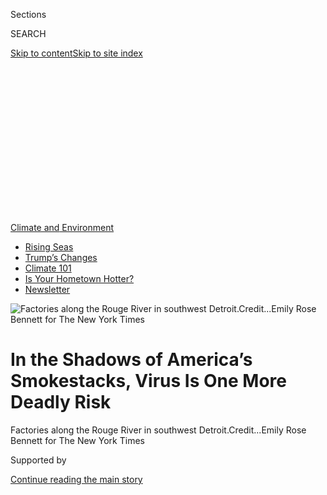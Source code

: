 <div id="app">

<div>

<div>

<div>

<div class="NYTAppHideMasthead css-ikk3s8 e1suatyy0">

<div class="section css-133zg39 e1suatyy2">

<div class="css-eph4ug er09x8g0">

<div class="css-6n7j50">

</div>

<span class="css-1dv1kvn">Sections</span>

<div class="css-10488qs">

<span class="css-1dv1kvn">SEARCH</span>

</div>

[Skip to content](#site-content)[Skip to site
index](#site-index)

</div>

<div class="css-10698na e1huz5gh0">

</div>

</div>

</div>

</div>

<div data-aria-hidden="false">

<div id="site-content" data-role="main">

<div>

<div class="css-1aor85t" style="opacity:0.000000001;z-index:-1;visibility:hidden">

<div class="css-1hqnpie">

<div class="css-epjblv">

<span class="css-17xtcya">[Climate](/section/climate)</span><span class="css-x15j1o">|</span><span class="css-fwqvlz">In
the Shadows of America’s Smokestacks, Virus Is One More Deadly
Risk</span>

</div>

<div class="css-k008qs">

<div class="css-1iwv8en">

<span class="css-18z7m18"></span>

<div>

</div>

</div>

<span class="css-1n6z4y">https://nyti.ms/2WBIOW0</span>

<div class="css-1705lsu">

<div class="css-4xjgmj">

<div class="css-4skfbu" data-role="toolbar" data-aria-label="Social Media Share buttons, Save button, and Comments Panel with current comment count" data-testid="share-tools">

  - 
  - 
  - 
  - 
    
    <div class="css-6n7j50">
    
    </div>

  - 

</div>

</div>

</div>

</div>

</div>

</div>

<div id="NYT_TOP_BANNER_REGION" class="css-11qgg8s">

<div>

<div id="styln-prism-menu-1591906231550" class="section interactive-content interactive-size-medium css-1du2ztb">

<div class="css-17ih8de interactive-body">

<div id="scroll-container" class="css-1gj85ro">

[<span class="styln-title-wrap"><span class="css-1pje3qr">Climate
and</span><span class="css-1pje3qr">
Environment</span></span>](https://www.nytimes3xbfgragh.onion/section/climate?action=click&pgtype=Article&state=default&region=TOP_BANNER&context=storylines_menu)

  - [Rising
    Seas](https://www.nytimes3xbfgragh.onion/2020/07/30/climate/sea-level-inland-floods.html?action=click&pgtype=Article&state=default&region=TOP_BANNER&context=storylines_menu)
  - [Trump’s
    Changes](https://www.nytimes3xbfgragh.onion/interactive/2020/climate/trump-environment-rollbacks.html?action=click&pgtype=Article&state=default&region=TOP_BANNER&context=storylines_menu)
  - [Climate 101](https://www.nytimes3xbfgragh.onion/interactive/2020/04/19/climate/climate-crash-course-1.html?action=click&pgtype=Article&state=default&region=TOP_BANNER&context=storylines_menu)
  - [Is Your Hometown
    Hotter?](https://www.nytimes3xbfgragh.onion/interactive/2018/08/30/climate/how-much-hotter-is-your-hometown.html?action=click&pgtype=Article&state=default&region=TOP_BANNER&context=storylines_menu)
  - [Newsletter](https://www.nytimes3xbfgragh.onion/newsletters/climate-change?action=click&pgtype=Article&state=default&region=TOP_BANNER&context=storylines_menu)

</div>

</div>

</div>

</div>

</div>

<div id="fullBleedHeaderContent">

<div class="css-9fsmc8">

![<span class="css-16f3y1r e13ogyst0" data-aria-hidden="true">Factories
along the Rouge River in southwest
Detroit.</span><span class="css-cnj6d5 e1z0qqy90" itemprop="copyrightHolder"><span class="css-1ly73wi e1tej78p0">Credit...</span><span><span>Emily
Rose Bennett for The New York
Times</span></span></span>](https://static01.graylady3jvrrxbe.onion/images/2020/05/17/climate/00CLI-VIRUS-POLLUTION-main/00CLI-VIRUS-POLLUTION1-articleLarge.jpg?quality=75&auto=webp&disable=upscale)

</div>

<div class="css-1pumfk">

<div class="css-1vkm6nb ehdk2mb0">

# In the Shadows of America’s Smokestacks, Virus Is One More Deadly Risk  

</div>

</div>

<div class="css-nwzfg5 e1gnum310">

<span class="css-1f9pvn2 climate">Factories along the Rouge River in
southwest
Detroit.</span><span class="css-cnj6d5 e1z0qqy90" itemprop="copyrightHolder"><span class="css-1ly73wi e1tej78p0">Credit...</span><span><span>Emily
Rose Bennett for The New York Times</span></span></span>

</div>

<div id="sponsor-wrapper" class="css-1hyfx7x">

<div id="sponsor-slug" class="css-19vbshk">

Supported by

</div>

[Continue reading the main
story](#after-sponsor)

<div id="sponsor" class="ad sponsor-wrapper" style="text-align:center;height:100%;display:block">

</div>

<div id="after-sponsor">

</div>

</div>

<div class="css-1wx1auc e1gnum311">

<div class="css-18e8msd">

<div class="css-vp77d3 epjyd6m0">

<div class="css-hus3qt ey68jwv0" data-aria-hidden="true">

[![Hiroko
Tabuchi](https://static01.graylady3jvrrxbe.onion/images/2018/02/20/multimedia/author-hiroko-tabuchi/author-hiroko-tabuchi-thumbLarge.jpg
"Hiroko Tabuchi")](https://www.nytimes3xbfgragh.onion/by/hiroko-tabuchi)

</div>

<div class="css-1baulvz">

By [<span class="css-1baulvz last-byline" itemprop="name">Hiroko
Tabuchi</span>](https://www.nytimes3xbfgragh.onion/by/hiroko-tabuchi)

</div>

</div>

  - 
    
    <div class="css-ld3wwf e16638kd2">
    
    Published May 17, 2020Updated May 19,
    2020
    
    </div>

  - 
    
    <div class="css-4xjgmj">
    
    <div class="css-pvvomx" data-role="toolbar" data-aria-label="Social Media Share buttons, Save button, and Comments Panel with current comment count" data-testid="share-tools">
    
      - 
      - 
      - 
      - 
        
        <div class="css-6n7j50">
        
        </div>
    
      - 
    
    </div>
    
    </div>

</div>

</div>

</div>

<div class="section meteredContent css-1r7ky0e" name="articleBody" itemprop="articleBody">

<div class="css-1fanzo5 StoryBodyCompanionColumn">

<div class="css-53u6y8">

This isn’t the first time Vicki Dobbins’s town has been forced to
shelter in place.

Last year, the Marathon Petroleum refinery that looms over her
neighborhood near Detroit emitted a pungent gas, causing nausea and
dizziness among neighbors and prompting health officials to warn people
to stay inside. When a stay-at-home advisory returned in March, this
time for the coronavirus, “it was just devastating,” Ms. Dobbins said.

Ms. Dobbins, who is 76, later contracted Covid-19, and spent two weeks
on oxygen in intensive care. Now she has a question. “Do the polluters
in our area make us more susceptible to asthma, bronchitis, heart
failure, cancers?” she asked. “Is the virus just going to be one of the
ones added to that list?”

Nationwide, low-income communities of color like hers, River Rouge,
Mich., are exposed to significantly higher levels of pollution, [studies
have
found](https://ajph.aphapublications.org/doi/abs/10.2105/AJPH.2017.304297?journalCode=ajph),
and also see higher levels of lung disease and other ailments. Now,
scientists are racing to understand if long-term exposure to air
pollution plays a role in the coronavirus crisis, particularly since
minorities are disproportionately dying.

The science is preliminary — the virus, being so new, remains poorly
understood — though researchers are finding reason to look closely.
People with two conditions tied to air pollution, [inflammatory lung
disease](https://www.resmedjournal.com/article/S0954-6111\(20\)30081-0/fulltext)
and [coronary heart
disease](https://www.medrxiv.org/content/10.1101/2020.03.25.20043133v1),
face a higher risk for severe Covid-19, preliminary research has shown.
Last month, work [by Harvard
specialists](https://www.nytimes3xbfgragh.onion/2020/04/07/climate/air-pollution-coronavirus-covid.html)
found that coronavirus patients in areas with historically heavy air
pollution are more likely to die than patients elsewhere.

</div>

</div>

<div class="css-1fanzo5 StoryBodyCompanionColumn">

<div class="css-53u6y8">

And while it’s impossible to say with certainty that any one person was
made more vulnerable to the virus because of pollution, earlier studies
of other respiratory diseases [have established
that](https://www.ncbi.nlm.nih.gov/pubmed/14629774) long-term exposure
to air pollution [increases the risk of those
illness](https://www.ncbi.nlm.nih.gov/pubmed/28966029).

“The system has allowed, basically, low-income people and people of
color to have to breathe the pollution,” said Dr. Abdul El-Sayed, an
epidemiologist and Detroit’s former health director.

The tensions are playing out in minority communities across the country
that live with industrial air pollution and the health risks that come
with it. A neighborhood in Houston, Texas, for instance, that is home
not only to factories making plastics materials used in medical masks,
but also incinerators that burn medical waste. A community outside San
Francisco near the state’s largest refinery but far from most hospitals.

And the county where Ms. Dobbins lives, which has seen more Covid-19
deaths than almost any other outside of New York state.

</div>

</div>

<div class="css-1fanzo5 StoryBodyCompanionColumn">

<div class="css-53u6y8">

Michigan:

## A National Hot Spot

</div>

</div>

<div class="css-79elbk" data-testid="photoviewer-wrapper">

<div class="css-z3e15g" data-testid="photoviewer-wrapper-hidden">

</div>

<div class="css-1a48zt4 ehw59r15" data-testid="photoviewer-children">

![<span class="css-16f3y1r e13ogyst0" data-aria-hidden="true">Two homes
in River Rouge near the Marathon Petroleum
plant.</span><span class="css-cnj6d5 e1z0qqy90" itemprop="copyrightHolder"><span class="css-1ly73wi e1tej78p0">Credit...</span><span>Emily
Rose Bennett for The New York
Times</span></span>](https://static01.graylady3jvrrxbe.onion/images/2020/05/17/climate/00CLI-VIRUS-POLLUTION-jump4/merlin_171906717_1a74bd6b-a852-4692-b1c7-75a667198755-articleLarge.jpg?quality=75&auto=webp&disable=upscale)

</div>

</div>

<div class="css-1fanzo5 StoryBodyCompanionColumn">

<div class="css-53u6y8">

Ms. Dobbins lives in one of Michigan’s most polluted ZIP codes.

There’s a refinery, two power stations, a steel mill and a sewage
treatment plant within a five-mile radius. The area’s levels of ozone, a
gas that has been linked to lung disease and other ailments, frequently
exceed federal limits.

Her county has seen 2,192 deaths so far, putting it in the same league
as much larger Cook County, Ill., which is home to Chicago and 2,589
recorded deaths. In Michigan, African-Americans have accounted for more
than 40 percent of deaths, even though they make up only 15 percent of
the population.

</div>

</div>

<div>

</div>

<div class="css-1fanzo5 StoryBodyCompanionColumn">

<div class="css-53u6y8">

A substitute teacher, Ms. Dobbins had already struggled to breathe since
developing asthma after moving back to the neighborhood 20 years ago to
care for her mother. She got used to carrying around her inhaler and
also sheltering in place, as she did a year ago during the warning about
the Marathon refinery.

Back then, the Detroit Health Department advised people to stay indoors
with the windows closed, saying that the odors could cause “symptoms
such as nausea, vomiting, headaches, or difficulty breathing” among
people sensitive to the smells. A flare failure had released hydrogen
sulfide, sulfur dioxide and other compounds, [Marathon told
regulators.](https://www.michigan.gov/mienvironment/0,9349,7-385-90161-504479--,00.html)
In a statement, a company spokesman, Jamal T. Kheiry, said the plant
operator “did not detect any emission levels of concern” in the
episode.

</div>

</div>

<div class="css-a7yk8a e73j0it0">

<div class="css-1xdhyk6 erfvjey0">

<span class="css-1ly73wi e1tej78p0">Image</span>

<div class="css-zjzyr8">

<div data-testid="lazyimage-container" style="height:580.6444444444445px">

</div>

</div>

</div>

<span class="css-16f3y1r e13ogyst0" data-aria-hidden="true">Vicki
Dobbins has a question: Have decades of industrial air pollution in her
area made people more susceptible to
Covid-19?</span><span class="css-cnj6d5 e1z0qqy90" itemprop="copyrightHolder"><span class="css-1ly73wi e1tej78p0">Credit...</span><span>Emily
Rose Bennett for The New York
Times</span></span>

<div class="css-1xdhyk6 erfvjey0">

<span class="css-1ly73wi e1tej78p0">Image</span>

<div class="css-zjzyr8">

<div data-testid="lazyimage-container" style="height:579.3555555555556px">

</div>

</div>

</div>

<span class="css-16f3y1r e13ogyst0" data-aria-hidden="true">The area
around River Rouge, on the southwest edge of Detroit, is among the
state’s most
polluted.</span><span class="css-cnj6d5 e1z0qqy90" itemprop="copyrightHolder"><span class="css-1ly73wi e1tej78p0">Credit...</span><span>Emily
Rose Bennett for The New York Times</span></span>

</div>

<div class="css-1fanzo5 StoryBodyCompanionColumn">

<div class="css-53u6y8">

Today, amid the pandemic, Marathon has urged state regulators to suspend
environmental monitoring rules, partly so its staff will not have to
work and risk infection. On April 2, Timothy J. Peterkoski, Marathon’s
environmental director, wrote to regulators that some “sampling,
testing, record-keeping and reporting activities may need to be
deferred.”

</div>

</div>

<div class="css-1fanzo5 StoryBodyCompanionColumn">

<div class="css-53u6y8">

When the virus lockdown came in March, the entire state sheltered at
home, including Ms. Dobbins. Only then did she discover that she had
already caught the coronavirus, most likely at a birthday party a few
weeks earlier in Detroit, where she danced the night away with friends,
she
said.

<div id="NYT_MAIN_CONTENT_1_REGION" class="css-9tf9ac">

<div>

<div id="styln-prism-guide-1593610178459" class="section interactive-content interactive-size-medium css-1ftcdic">

<div class="css-17ih8de interactive-body">

<div id="prism-freeform-block-37356" class="css-19mumt8" data-role="complementary" data-storyline="Climate and Environment" data-truncated="false" tabindex="0">

<div class="css-a8d9oz">

<div>

[](https://www.nytimes3xbfgragh.onion/section/climate?action=click&pgtype=Article&state=default&region=MAIN_CONTENT_1&context=storylines_keepup)

### Climate and Environment ›

#### Keep Up on the Latest Climate News

Updated July 30, 2020

Here’s what you need to know about the latest climate change news this
week:

  -   - [Floods
        in](https://www.nytimes3xbfgragh.onion/2020/07/30/climate/bangladesh-floods.html?action=click&pgtype=Article&state=default&region=MAIN_CONTENT_1&context=storylines_keepup)[Bangladesh](https://www.nytimes3xbfgragh.onion/2020/07/30/climate/bangladesh-floods.html?action=click&pgtype=Article&state=default&region=MAIN_CONTENT_1&context=storylines_keepup)
        are punishing the people least responsible for climate change.
      - As climate change raises sea levels, [storm surges and high
        tides](https://www.nytimes3xbfgragh.onion/2020/07/30/climate/sea-level-inland-floods.html?action=click&pgtype=Article&state=default&region=MAIN_CONTENT_1&context=storylines_keepup)
        are likely to push farther inland.
      - The E.P.A. inspector general plans to investigate whether a
        rollback of fuel efficiency standards [violated government
        rules](https://www.nytimes3xbfgragh.onion/2020/07/27/climate/trump-fuel-efficiency-rule.html?action=click&pgtype=Article&state=default&region=MAIN_CONTENT_1&context=storylines_keepup).

<div id="styln-survey-component-37356" class="styln-survey-component">

</div>

</div>

</div>

</div>

</div>

</div>

</div>

</div>

She was hospitalized with pneumonia, then transferred to intensive care.
Then, her kidneys failed. She was among the lucky and today is
recovering at home. Nevertheless, Ms. Dobbins now struggles to take the
20 steps to and from her bathroom. “I’m so winded I can’t breathe,” she
said, pausing to catch her breath while speaking on the phone.

And she struggled to describe the industrial smells that plague her
neighborhood: “I smell it every day. I live it every
day.”

Texas

## Making Plastic, Burning Plastic

</div>

</div>

<div class="css-79elbk" data-testid="photoviewer-wrapper">

<div class="css-z3e15g" data-testid="photoviewer-wrapper-hidden">

</div>

<div class="css-1a48zt4 ehw59r15" data-testid="photoviewer-children">

<div class="css-1xdhyk6 erfvjey0">

<span class="css-1ly73wi e1tej78p0">Image</span>

<div class="css-zjzyr8">

<div data-testid="lazyimage-container" style="height:257.77777777777777px">

</div>

</div>

</div>

<span class="css-16f3y1r e13ogyst0" data-aria-hidden="true">The Port
Arthur
skyline.</span><span class="css-cnj6d5 e1z0qqy90" itemprop="copyrightHolder"><span class="css-1ly73wi e1tej78p0">Credit...</span><span>Brandon
Thibodeaux for The New York Times</span></span>

</div>

</div>

<div class="css-1fanzo5 StoryBodyCompanionColumn">

<div class="css-53u6y8">

The neighborhoods surrounding the Houston Ship Channel, a bustling
petrochemical hub of refineries and oil tankers, produce the raw
materials vital to some of the most highly sought-after products in the
nation right now: masks, plastic gowns and other medical equipment.

And when that gear is discarded, residents fear that some of it is
coming back to be incinerated in the [five medical waste
facilities](https://www.tceq.texas.gov/assets/public/permitting/waste/msw/medical-waste-facilities-active.pdf)
in and around Houston, Port Arthur and surrounding counties.

It is the kind of one-two industrial punch that has contributed to air
pollution for decades around the neighborhoods’ sizable African-American
and Hispanic populations. The American Lung Association [ranks Houston
among the nation’s most
polluted](http://www.stateoftheair.org/city-rankings/msas/houston-the-woodlands-tx.html#ozone)
cities.

</div>

</div>

<div class="css-1fanzo5 StoryBodyCompanionColumn">

<div class="css-53u6y8">

Today, Harris County, which includes metropolitan Houston, has reported
more than 9,000 coronavirus cases. Minority groups have accounted for
about two-thirds of early Covid-19 deaths in the city, despite making up
only 22 percent of the population.

“Hospitals need the masks, the gloves,” said Yvette Arellano, a
community organizer in Houston’s polluted neighborhoods. But the irony,
she said, is that communities like this “are breathing in the toxins
that industry says is necessary for the safety of other
people.”

</div>

</div>

<div class="css-79elbk" data-testid="photoviewer-wrapper">

<div class="css-z3e15g" data-testid="photoviewer-wrapper-hidden">

</div>

<div class="css-1a48zt4 ehw59r15" data-testid="photoviewer-children">

<div class="css-1xdhyk6 erfvjey0">

<span class="css-1ly73wi e1tej78p0">Image</span>

<div class="css-zjzyr8">

<div data-testid="lazyimage-container" style="height:257.77777777777777px">

</div>

</div>

</div>

<span class="css-16f3y1r e13ogyst0" data-aria-hidden="true">Yvette
Arellano on the bank of Buffalo Bayou in industrial east
Houston.</span><span class="css-cnj6d5 e1z0qqy90" itemprop="copyrightHolder"><span class="css-1ly73wi e1tej78p0">Credit...</span><span>Brandon
Thibodeaux for The New York Times</span></span>

</div>

</div>

<div class="css-1fanzo5 StoryBodyCompanionColumn">

<div class="css-53u6y8">

Despite the economic shutdown, petrochemical companies around Houston
have kept operating because they are essential for the production of
masks and protective equipment. [Research has shown
that](https://www.newschool.edu/pressroom/pressreleases/2019/incinerators.htm)
most waste incinerators in the United States are in lower-income
communities of color, and medical waste, when burned, can release
dioxins and other compounds.

Denae W. King, an expert in environmental health at Texas Southern
University, said more research was needed to pin down if and precisely
how air pollution might make communities more vulnerable. But
particulate matter, which can lodge deep in the lungs and cause
inflammation, adds risk, she said. “If your lungs have already been
exposed, you already have underlying issues related to inflammation, and
then you’re diagnosed with Covid-19, that just exacerbates the problems
that already exist.”

Ms. Arellano says she suspects, but can’t be sure, that her own mother
caught coronavirus. She had the dry cough, a headache and muscle pain.
But health officials said her mother wouldn’t qualify for a test without
proof that she had run a sustained fever, a tricky ask for Americans
with no family physician.

Her mother never got tested. But because of her cough, she hasn’t been
able to keep working as a grocery
cashier.

</div>

</div>

<div class="css-1fanzo5 StoryBodyCompanionColumn">

<div class="css-53u6y8">

California

## Pollution Nearby, Hospitals Far Away

</div>

</div>

<div class="css-79elbk" data-testid="photoviewer-wrapper">

<div class="css-z3e15g" data-testid="photoviewer-wrapper-hidden">

</div>

<div class="css-1a48zt4 ehw59r15" data-testid="photoviewer-children">

<div class="css-1xdhyk6 erfvjey0">

<span class="css-1ly73wi e1tej78p0">Image</span>

<div class="css-zjzyr8">

<div data-testid="lazyimage-container" style="height:257.77777777777777px">

</div>

</div>

</div>

<span class="css-16f3y1r e13ogyst0" data-aria-hidden="true">Vandee
Lakthanasuk, left, with her father, Siengther Lakthanasuk, at home in
Richmond,
Calif.</span><span class="css-cnj6d5 e1z0qqy90" itemprop="copyrightHolder"><span class="css-1ly73wi e1tej78p0">Credit...</span><span>Preston
Gannaway for The New York Times</span></span>

</div>

</div>

<div class="css-1fanzo5 StoryBodyCompanionColumn">

<div class="css-53u6y8">

Siengther Lakthanasuk fought for the Americans against communist forces
for 15 years in Indochina, and waited another 16 years at a refugee camp
in Thailand before landing in 1991 in Richmond, Calif., in Contra Costa
County, just a few minutes from a Chevron refinery that is the state’s
largest polluter.

Mr. Lakthanasuk’s neighborhood, a community of people hailing from his
native Laos, is also affected by other industrial pollution, including
coal trains headed to port.

While Richmond doesn’t lack for industrial infrastructure, it does fall
short in health care options. The only public hospital serving the city
of 110,000 shut its doors in 2015.

Hunkered down at home, Mr. Lakthanasuk worries what might happen if his
daughters bring the virus into the house from their work. “When I was in
the war, we could hear the enemy, we could hear the guns shooting, and
we could protect ourselves,” Mr. Lakthanasuk said, speaking through a
translator. But “you cannot see the coronavirus.”

Contra Costa County has recorded 1,089 coronavirus cases, and its
fatality rate has climbed to nearly 3 percent, almost twice that of
wealthier San Francisco a short drive away. That disparity underscores
regional inequalities even as California has been praised for its early
virus intervention — including the nation’s first shelter-in-place
orders in six counties, including Contra Costa.

Many local families are like Mr. Lakthanasuk’s, intergenerational
households with service industry jobs that are either risky or have
disappeared. Mr. Lakthanasuk’s wife lost her job at a nearby casino
shuttered by the pandemic. His two adult daughters work at nearby
grocery stores, essential workers both to the community and for their
income.

</div>

</div>

<div class="css-79elbk" data-testid="photoviewer-wrapper">

<div class="css-z3e15g" data-testid="photoviewer-wrapper-hidden">

</div>

<div class="css-1a48zt4 ehw59r15" data-testid="photoviewer-children">

<div class="css-1xdhyk6 erfvjey0">

<span class="css-1ly73wi e1tej78p0">Image</span>

<div class="css-zjzyr8">

<div data-testid="lazyimage-container" style="height:253.26666666666665px">

</div>

</div>

</div>

<span class="css-16f3y1r e13ogyst0" data-aria-hidden="true">Siengther
Lakthanasuk at home in Richmond,
Calif.</span><span class="css-cnj6d5 e1z0qqy90" itemprop="copyrightHolder"><span class="css-1ly73wi e1tej78p0">Credit...</span><span>Preston
Gannaway for The New York
Times</span></span>

</div>

</div>

<div class="css-a7yk8a e73j0it0">

<div class="css-1xdhyk6 erfvjey0">

<span class="css-1ly73wi e1tej78p0">Image</span>

<div class="css-zjzyr8">

<div data-testid="lazyimage-container" style="height:257.77777777777777px">

</div>

</div>

</div>

<span class="css-16f3y1r e13ogyst0" data-aria-hidden="true">The Chevron
refinery in
Richmond.</span><span class="css-cnj6d5 e1z0qqy90" itemprop="copyrightHolder"><span class="css-1ly73wi e1tej78p0">Credit...</span><span>Preston
Gannaway for The New York
Times</span></span>

<div class="css-1xdhyk6 erfvjey0">

<span class="css-1ly73wi e1tej78p0">Image</span>

<div class="css-zjzyr8">

<div data-testid="lazyimage-container" style="height:257.77777777777777px">

</div>

</div>

</div>

<span class="css-16f3y1r e13ogyst0" data-aria-hidden="true">Members of
Mr. Lakthanasuk’s family cleaned their shoes after coming home from work
at a grocery
store.</span><span class="css-cnj6d5 e1z0qqy90" itemprop="copyrightHolder"><span class="css-1ly73wi e1tej78p0">Credit...</span><span>Preston
Gannaway for The New York Times</span></span>

</div>

<div class="css-1fanzo5 StoryBodyCompanionColumn">

<div class="css-53u6y8">

John Gioa, who serves on the county’s board of supervisors and the
state’s Air Resources Board, said a new medical station in Richmond
with 250 beds, housed in a former Ford Motor factory, would bring
much-needed care. And testing had been greatly expanded, he said, with
at least three locations in the city.

“I’m still concerned about the future,” he said. “Lower-income
communities and those impacted by air pollution are at greater risk, and
we need to be prepared.”

In 2012, a fire at the Chevron facility sent more than 10,000 people to
seek treatment for respiratory difficulties, including Mr. Lakthanasuk
and his family. “We were packed in the hospital,” Mr. Lakthanasuk said,
recalling the fire. “But that’s not the only time. There’s been a lot of
incidents.”

</div>

</div>

<div>

</div>

<div class="css-1fanzo5 StoryBodyCompanionColumn">

<div class="css-53u6y8">

Last year at the refinery, episodes of flaring, the intentional burning
of hydrogen, sent black smoke across the neighborhood, prompting an
investigation by air-quality officials. Chevron said the flaring was
related to the start-up of a more efficient hydrogen processing unit,
now complete.

</div>

</div>

<div class="css-1fanzo5 StoryBodyCompanionColumn">

<div class="css-53u6y8">

A spokesman for Chevron, Braden Reddall, said the company monitored 10
chemical compounds at three fence-line locations at the refinery and
tracked additional compounds at three other locations in the community.
As of **** mid-May, none of those readings exceed health limits.

Mr. Lakthanasuk’s health concerns and financial strains are now starting
to reach well beyond his boxy, red-and-yellow home in Richmond. His
extended family back in Laos is now feeling the effects, too.

They are rice farmers, he said, and their crop last year was hit hard by
drought, which local officials [have linked to climate
change](https://en.vietnamplus.vn/lao-ministry-blames-recent-droughts-on-climate-change/165553.vnp).
Despite fears for his own safety, Mr. Lakthanasuk recently ventured out
to wire his nephew an emergency payment of $300 so he could buy food.

In his many years spent fighting communists in Indochina, Mr.
Lakthanasuk said, he is proud of having never been captured. The virus,
though, has given him a small taste. “Right now, home is worse than
being a prisoner,” he said.

</div>

</div>

</div>

<div>

</div>

<div>

</div>

<div>

</div>

<div>

<div id="bottom-wrapper" class="css-1ede5it">

<div id="bottom-slug" class="css-l9onyx">

Advertisement

</div>

[Continue reading the main
story](#after-bottom)

<div id="bottom" class="ad bottom-wrapper" style="text-align:center;height:100%;display:block;min-height:90px">

</div>

<div id="after-bottom">

</div>

</div>

</div>

</div>

</div>

## Site Index

<div>

</div>

## Site Information Navigation

  - [© <span>2020</span> <span>The New York Times
    Company</span>](https://help.nytimes3xbfgragh.onion/hc/en-us/articles/115014792127-Copyright-notice)

<!-- end list -->

  - [NYTCo](https://www.nytco.com/)
  - [Contact
    Us](https://help.nytimes3xbfgragh.onion/hc/en-us/articles/115015385887-Contact-Us)
  - [Work with us](https://www.nytco.com/careers/)
  - [Advertise](https://nytmediakit.com/)
  - [T Brand Studio](http://www.tbrandstudio.com/)
  - [Your Ad
    Choices](https://www.nytimes3xbfgragh.onion/privacy/cookie-policy#how-do-i-manage-trackers)
  - [Privacy](https://www.nytimes3xbfgragh.onion/privacy)
  - [Terms of
    Service](https://help.nytimes3xbfgragh.onion/hc/en-us/articles/115014893428-Terms-of-service)
  - [Terms of
    Sale](https://help.nytimes3xbfgragh.onion/hc/en-us/articles/115014893968-Terms-of-sale)
  - [Site
    Map](https://spiderbites.nytimes3xbfgragh.onion)
  - [Help](https://help.nytimes3xbfgragh.onion/hc/en-us)
  - [Subscriptions](https://www.nytimes3xbfgragh.onion/subscription?campaignId=37WXW)

</div>

</div>

</div>

</div>
